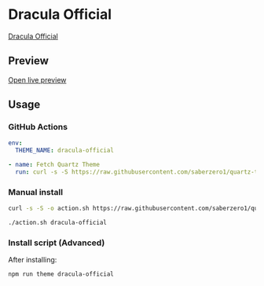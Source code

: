 # Dracula Official

[Dracula Official](https://gitlab.com/chrismettal)

## Preview

[Open live preview](https://quartz-themes.github.io/dracula-official/)

## Usage

### GitHub Actions

```yaml
env:
  THEME_NAME: dracula-official
```

```yaml
- name: Fetch Quartz Theme
  run: curl -s -S https://raw.githubusercontent.com/saberzero1/quartz-themes/master/action.sh | bash -s -- $THEME_NAME
```

### Manual install

```bash
curl -s -S -o action.sh https://raw.githubusercontent.com/saberzero1/quartz-themes/master/action.sh

./action.sh dracula-official
```

### Install script (Advanced)

After installing:

```bash
npm run theme dracula-official
```
